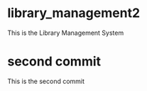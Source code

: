 # library_management2

This is the Library Management System

# second commit

This is the second commit
